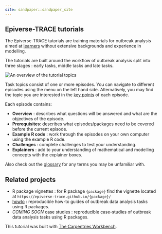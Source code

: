 ```yaml
---
site: sandpaper::sandpaper_site
---
```


## Epiverse-TRACE tutorials

The Epiverse-TRACE tutorials are training materials for outbreak analysis aimed at [learners](../profiles.md) without extensive backgrounds and experience in modelling. 

The tutorials are built around the workflow of outbreak analysis split into three stages : early tasks, middle tasks and late tasks.

![An overview of the tutorial topics](https://epiverse-trace.github.io/task_pipeline-minimal.svg)

Task topics consist of one or more episodes. You can navigate to different episodes using the menu on the left hand side. Alternatively, you may find the topic you are interested in the [key points](../key-points.md) of each episode.

Each episode contains:

+ **Overview** : describes what questions will be answered and what are the objectives of the episode.
+ **Prerequisites**: describes what episodes/packages need to be covered before the current episode.
+ **Example R code** : work through the episodes on your own computer using the example R code.
+ **Challenges** : complete challenges to test your understanding.
+ **Explainers** : add to your understanding of mathematical and modelling concepts with the explainer boxes.

Also check out the [glossary](../reference.md) for any terms you may be unfamiliar with. 

## Related projects

+ R package vignettes : for R package `{package}` find the vignette located at `https://epiverse-trace.github.io/{package}/`
+ [howto](https://epiverse-trace.github.io/howto/) : reproducible how-to guides of outbreak data analysis tasks using R packages.
+ *COMING SOON* case studies : reproducible case-studies of outbreak data analysis tasks using R packages.



This tutorial was built with [The Carpentries Workbench][workbench]. 

 
[workbench]: https://carpentries.github.io/sandpaper-docs

